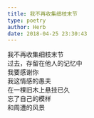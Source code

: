 ```yaml
---  
title: 我不再收集细枝末节  
type: poetry  
author: Herb  
date: 2018-04-25 23:30:43    
---  
```

我不再收集细枝末节  
过去，存留在他人的记忆中  
我要感谢你  
我这情感的愚夫  
在一棵旧木上悬挂已久  
忘了自己的模样  
和周遭的风景